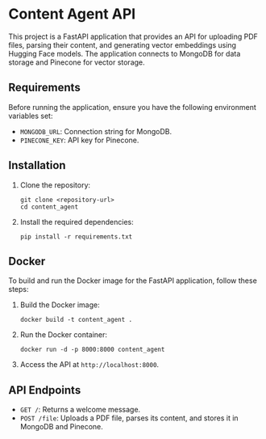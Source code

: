 # Content Agent API

This project is a FastAPI application that provides an API for uploading PDF files, parsing their content, and generating vector embeddings using Hugging Face models. The application connects to MongoDB for data storage and Pinecone for vector storage.

## Requirements

Before running the application, ensure you have the following environment variables set:

- `MONGODB_URL`: Connection string for MongoDB.
- `PINECONE_KEY`: API key for Pinecone.

## Installation

1. Clone the repository:

   ```
   git clone <repository-url>
   cd content_agent
   ```

2. Install the required dependencies:

   ```
   pip install -r requirements.txt
   ```

## Docker

To build and run the Docker image for the FastAPI application, follow these steps:

1. Build the Docker image:

   ```
   docker build -t content_agent .
   ```

2. Run the Docker container:

   ```
   docker run -d -p 8000:8000 content_agent
   ```

3. Access the API at `http://localhost:8000`.

## API Endpoints

- `GET /`: Returns a welcome message.
- `POST /file`: Uploads a PDF file, parses its content, and stores it in MongoDB and Pinecone.